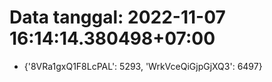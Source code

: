 # Data tanggal: 2022-11-07 16:14:14.380498+07:00

* {'8VRa1gxQ1F8LcPAL': 5293, 'WrkVceQiGjpGjXQ3': 6497}
